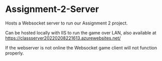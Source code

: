 # Assignment-2-Server

Hosts a Websocket server to run our Assignment 2 project.

Can be hosted locally with IIS to run the game over LAN, also available at https://classserver20220208221613.azurewebsites.net/

If the webserver is not online the Websocket game client will not function properly.
